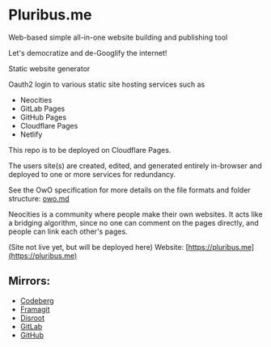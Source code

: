 # Pluribus.me

Web-based simple all-in-one website building and publishing tool

Let's democratize and de-Googlify the internet!

Static website generator

Oauth2 login to various static site hosting services such as
* Neocities
* GitLab Pages
* GitHub Pages
* Cloudflare Pages
* Netlify

This repo is to be deployed on Cloudflare Pages.

The users site(s) are created, edited, and generated entirely in-browser and deployed to one or more services for redundancy.

See the OwO specification for more details on the file formats and folder structure: [owo.md](owo.md)

Neocities is a community where people make their own websites.
It acts like a bridging algorithm, since no one can comment on the pages directly,
and people can link each other's pages.

(Site not live yet, but will be deployed here)
Website: [https://pluribus.me](https://pluribus.me)

## Mirrors:
* [Codeberg](https://codeberg.org/Agora-Pluribus-Technologies/Pluribus.me)
* [Framagit](https://framagit.org/agora-pluribus-technologies/pluribus.me)
* [Disroot](https://git.disroot.org/Agora-Pluribus-Technologies/Pluribus.me)
* [GitLab](https://gitlab.com/agora-pluribus-technologies/Pluribus-me)
* [GitHub](https://github.com/Agora-Pluribus-Technologies/Pluribus.me)